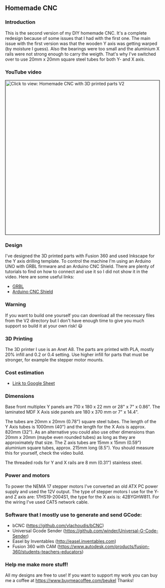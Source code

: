 ## Homemade CNC 

### Introduction

This is the second version of my DIY homemade CNC. It's a complete redesign because of some issues that I had with the first one. The main issue with the first version was that the wooden Y axis was getting warped (by moisture I guess). Also the bearings were too small and the aluminium X rails were not strong enough to carry the weigth. That's why I've switched over to use 20mm x 20mm square steel tubes for both Y- and X axis. 

### YouTube video

<a href="TODO" target="_blank"><img src="TODO" 
alt="Click to view: Homemade CNC with 3D printed parts V2" width="500" border="1" /></a>

### Design

I've designed the 3D printed parts with Fusion 360 and used Inkscape for the Y axis drilling template. To control the machine I'm using an Arduino UNO with GRBL firmware and an Arduino CNC Shield. There are plenty of tutorials to find on how to connect and use it so I did not show it in the video. Here are some useful links:

* [GRBL](https://github.com/gnea/grbl)
* [Arduino CNC Shield](https://blog.protoneer.co.nz/arduino-cnc-shield/)

### Warning

If you want to build one yourself you can download all the necessary files from the V2 directory but I don't have enough time to give you much support so build it at your own risk! :smiley:

### 3D Printing

The 3D printer I use is an Anet A8. The parts are printed with PLA, mostly 20% infill and 0.2 or 0.4 setting. Use higher infill for parts that must be stronger, for example the stepper motor mounts.

### Cost estimation

* [Link to Google Sheet](https://docs.google.com/spreadsheets/d/e/2PACX-1vQY4hpT6myB3YeNzVlFZfTstJrkYJus8l174NMnyP0J1uP0NMzN-vVNtQ_hvMKP-WXqgEPKxjZSqRSU/pubhtml "Link to Google Sheet")

### Dimensions

Base front multiplex Y panels are 710 x 180 x 22 mm or 28" x 7" x 0.86".
The laminated MDF X Axis side panels are 180 x 370 mm or 7" x 14.4".

The tubes are 20mm x 20mm (0.78") square steel tubes. The length of the Y Axis tubes is 1000mm (40") and the length for the X Axis is approx. 820mm (32"). As an alternative you could also use other dimensions than 20mm x 20mm (maybe even rounded tubes) as long as they are approximately that size.
The Z axis tubes are 15mm x 15mm (0.59") aluminium square tubes, approx. 215mm long (8.5"). You should measure this for yourself, check the video build.

The threaded rods for Y and X rails are 8 mm (0.31") stainless steel.

### Power and motors

To power the NEMA 17 stepper motors I've converted an old ATX PC power supply and used the 12V output. The type of stepper motors I use for the Y- and Z axis are: 17HS19-2004S1, the type for the X axis is: 42BYGHW811. For the wiring I've used CAT5 network cable.

### Software that I mostly use to generate and send GCode:

* bCNC (https://github.com/vlachoudis/bCNC)
* Universal Gcode Sender (https://github.com/winder/Universal-G-Code-Sender)
* Easel by Inventables (http://easel.inventables.com)
* Fusion 360 with CAM (https://www.autodesk.com/products/fusion-360/students-teachers-educators)

### Help me make more stuff!

All my designs are free to use! If you want to support my work you can buy me a coffee at https://www.buymeacoffee.com/beukel Thanks!


